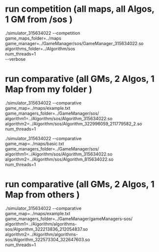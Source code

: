 # run competition (all maps, all Algos, 1 GM from /sos )
  ./simulator_315634022 --competition \
  game_maps_folder=../maps \
  game_manager=../GameManager/sos/GameManager_315634022.so \
  algorithms_folder=../Algorithm/sos \
  num_threads=1 \
  --verbose


# run comparative (all GMs, 2 Algos, 1 Map from my folder )
./simulator_315634022 --comparative \
  game_map=../maps/example.txt \
  game_managers_folder=../GameManager/sos/ \
  algorithm1=../Algorithm/sos/Algorithm_315634022.so \
  algorithm2=../Algorithm/sos/Algorithm_322996059_211779582_2.so \
  num_threads=1


  ./simulator_315634022 --comparative \
  game_map=../maps/basic.txt \
  game_managers_folder=../GameManager/sos/ \
  algorithm1=../Algorithm/sos/Algorithm_315634022.so \
  algorithm2=../Algorithm/sos/Algorithm_815634022.so \
  num_threads=1

# run comparative (all GMs, 2 Algos, 1 Map from others )
./simulator_315634022 --comparative \
  game_map=../maps/example.txt \
  game_managers_folder=../GameManager/gameManagers-sos/ \
  algorithm1=../Algorithm/algorithms-sos/Algorithm_322213836_212054837.so \
  algorithm2=../Algorithm/algorithms-sos/Algorithm_322573304_322647603.so \
  num_threads=1